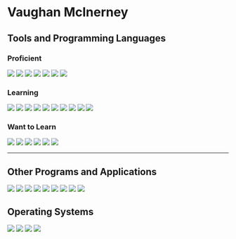 # Vaughan McInerney

## Tools and Programming Languages
### Proficient

![](https://img.shields.io/badge/HTML-red?logo=HTML5&logoColor=white)
![](https://img.shields.io/badge/CSS-blue?logo=CSS3&logoColor=white)
![](https://img.shields.io/badge/Python-black?logo=python)
![](https://img.shields.io/badge/Google%20Apps%20Script-black?logo=google&logoColor=blue)
![](https://img.shields.io/badge/Git-red?logo=git&logoColor=white)
![](https://img.shields.io/badge/GitHub-black?logo=github&logoColor=white)
![](https://img.shields.io/badge/Visual%20Studio%20Code-black?logo=visual-studio-code&logoColor=blue)

### Learning
![](https://img.shields.io/badge/Java-black?logo=Java&logoColor=orange)
![](https://img.shields.io/badge/C++-069?logo=C%2B%2B&logoColor=white)
![](https://img.shields.io/badge/JavaScript-black?logo=Javascript&logoColor=yellow)
![](https://img.shields.io/badge/PHP-black?logo=php&logoColor=)
![](https://img.shields.io/badge/Node.js-darkgreen?logo=node.js&logoColor=white)
![](https://img.shields.io/badge/Electron-teal?logo=electron&logoColor=white)
![](https://img.shields.io/badge/Visual%20Studio-808?logo=visual-studio&logoColor=white)
![](https://img.shields.io/badge/IntelliJ%20Idea-black?logo=intellij-idea&logoColor=white)
![](https://img.shields.io/badge/Android%20Studio-black?logo=android-studio&logoColor=3DDC84)
![](https://img.shields.io/badge/Google%20Cloud%20Platform-blue?logo=google-cloud&logoColor=white)

### Want to Learn
![](https://img.shields.io/badge/React-blue?logo=react&logoColor=white)
![](https://img.shields.io/badge/C%23-purple?logo=c-sharp&logoColor=white)
![](https://img.shields.io/badge/Go-blue?logo=go&logoColor=white)
![](https://img.shields.io/badge/Ruby-c00?logo=ruby&logoColor=white)
![](https://img.shields.io/badge/Amazon%20Web%20Services-black?logo=amazon-aws&logoColor=f90)
![](https://img.shields.io/badge/Microsoft%20Azure-0089D6?logo=microsoft-azure&logoColor=white)

---

## Other Programs and Applications

![](https://img.shields.io/badge/Blender-orange?logo=blender&logoColor=white)
![](https://img.shields.io/badge/GIMP-5C5543?logo=gimp&logoColor=white)
![](https://img.shields.io/badge/Inkscape-black?logo=inkscape&logoColor=white)
![](https://img.shields.io/badge/Audacity-00c?logo=audacity&logoColor=white)
![](https://img.shields.io/badge/Brave-black?logo=brave&logoColor=orange)
![](https://img.shields.io/badge/Firefox-FF7139?logo=firefox&logoColor=white)
![](https://img.shields.io/badge/ProtonMail-9999ff?logo=protonmail&logoColor=white)
![](https://img.shields.io/badge/Signal-18E?logo=signal&logoColor=white)
![](https://img.shields.io/badge/Chocolatey-black?logo=chocolatey&logoColor=80B5E3)

## Operating Systems
![](https://img.shields.io/badge/Windows%2010-black?logo=windows&logoColor=blue)
![](https://img.shields.io/badge/Linux%20Mint-black?logo=linux-mint)
![](https://img.shields.io/badge/Android-black?logo=android&logoColor=)
![](https://img.shields.io/badge/Raspberry%20Pi-C51A4A?logo=raspberry-pi&logoColor=white)
